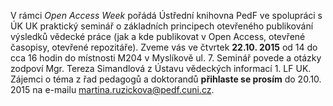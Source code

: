
V rámci *Open Access Week* pořádá Ústřední knihovna PedF ve spolupráci s ÚK UK
praktický seminář o základních principech otevřeného publikování výsledků
vědecké práce (jak a kde publikovat v Open Access, otevřené časopisy, otevřené
repozitáře). Zveme vás ve čtvrtek **22.10. 2015** od 14 do cca 16 hodin do
místnosti M204 v Myslíkově ul. 7. Seminář povede a otázky zodpoví Mgr. Tereza
Simandlová z Ústavu vědeckých informací 1. LF UK. Zájemci o téma z řad pedagogů
a doktorandů **přihlaste se prosím** do 20.10. 2015 na e-mailu
[martina.ruzickova@pedf.cuni.cz](martina.ruzickova@pedf.cuni.cz).


